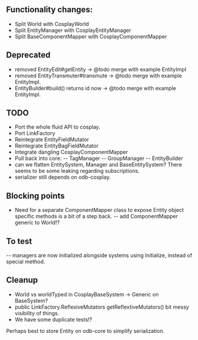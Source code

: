 

## Functionality changes:
- Split World with CosplayWorld<T>
- Split EntityManager with CosplayEntityManager<T>
- Split BaseComponentMapper with CosplayComponentMapper<T>

## Deprecated
- removed EntityEdit#getEntity -> @todo merge with example EntityImpl
- removed EntityTransmuter#transmute -> @todo merge with example EntityImpl.
- EntityBuilder#build() returns id now -> @todo merge with example EntityImpl.

## TODO
- Port the whole fluid API to cosplay.
- Port LinkFactory
- Reintegrate EntityFieldMutator
- Reintegrate EntityBagFieldMutator
- Integrate dangling CosplayComponentMapper
- Pull back into core:
-- TagManager
-- GroupManager
-- EntityBuilder
- can we flatten EntitySystem, Manager and BaseEntitySystem? There seems to be some leaking regarding subscriptions.
- serializer still depends on odb-cosplay.

## Blocking points
- Need for a separate ComponentMapper class to expose Entity object specific methods is a bit of a step back.
-- add ComponentMapper generic to World!?

## To test
-- managers are now initialized alongside systems using Initialize, instead of special method.

## Cleanup
- World vs worldTyped in CosplayBaseSystem -> Generic on BaseSystem?
- public LinkFactory.ReflexiveMutators getReflextiveMutators() bit messy visibility of things.
- We have some duplicate tests!?

Perhaps best to store Entity on odb-core to simplify serialization.
